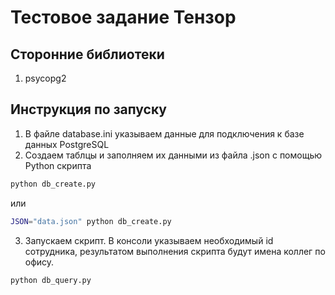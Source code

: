# Тестовое задание Тензор

## Сторонние библиотеки
1. psycopg2

## Инструкция по запуску 
1. В файле database.ini указываем данные для подключения к базе данных PostgreSQL
2. Создаем таблцы и заполняем их данными из файла .json с помощью Python скрипта
```bash
python db_create.py
```
или
```bash
JSON="data.json" python db_create.py
```
3. Запускаем скрипт. В консоли указываем необходимый id сотрудника, результатом выполнения скрипта будут имена коллег по офису. 
```bash
python db_query.py
```

